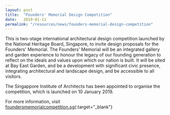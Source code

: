 ```yaml
---
layout: post
title:  "Founders' Memorial Design Competition"
date:   2019-01-11
permalink: "/resources/news/founders-memorial-design-competition"
---
```

This is two-stage international architectural design competition launched by the National Heritage Board, Singapore, to invite design proposals for the Founders' Memorial. The Founders' Memorial will be an integrated gallery and garden experience to honour the legacy of our founding generation to reflect on the ideals and values upon which our nation is built. It will be sited at Bay East Garden, and be a development with significant civic presence, integrating architectural and landscape design, and be accessible to all visitors. 

The Singappore Institute of Architects has been appointed to organise the competition, which is launched on 10 January 2019.

For more information, visit [foundersmemorialcompetition.sg](foundersmemorialcompetition.sg){:target="_blank"} 


